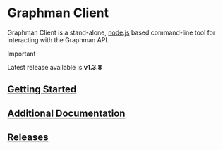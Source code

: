 # Graphman Client

Graphman Client is a stand-alone, [node.js](https://nodejs.org/en/about) based command-line tool for interacting with the Graphman API.

> [!IMPORTANT]
> Latest release available is **v1.3.8**

## [Getting Started](https://github.com/Layer7-Community/graphman-client/wiki/Getting-Started)
## [Additional Documentation](https://github.com/Layer7-Community/graphman-client/wiki)
## [Releases](https://github.com/Layer7-Community/graphman-client/releases)

